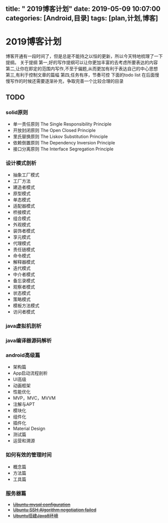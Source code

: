 title: " 2019博客计划"
date: 2019-05-09 10:07:00 
categories: [Android,目录]
tags: [plan,计划,博客]
---


# 2019博客计划
博客开通有一段时间了，但是总是不能持之以恒的更新，所以今天特地梳理了一下提纲。
关于提纲
第一,好的写作提纲可以让你更加丰富的去考虑所要表达的内容
第二,让你在即定的范围内写作,不至于偏题,从而更加有利于表达自己的中心思想
第三,有利于控制文章的篇幅
第四,任务有序，节奏可控
下面的todo list 在后面慢慢写作的时候还需要逐渐补充，争取完善一个比较合理的目录

## TODO
### solid原则
- 单一责任原则 The Single Responsibility Principle 
- 开放封闭原则 The Open Closed Principle 
- 里氏替换原则 The Liskov Substitution Principle
- 依赖倒置原则 The Dependency Inversion Principle
- 接口分离原则 The Interface Segregation Principle

### 设计模式剖析
- 抽象工厂模式
- 工厂方法
- 建造者模式
- 原型模式
- 单态模式
- 适配器模式
- 桥接模式
- 组合模式
- 外观模式
- 装饰者模式
- 享元模式
- 代理模式
- 责任链模式
- 命令模式
- 解释器模式
- 迭代模式
- 中介者模式
- 备忘录模式
- 观察者模式
- 状态模式
- 策略模式
- 模板方法模式
- 访问者模式

### java虚拟机剖析
### java编译器源码解析

### android高级篇
- 架构篇
- App启动流程剖析
- UI高级
- 动画框架
- 性能优化
- MVP，MVC，MVVM
- 注解与APT
- 模块化
- 组件化
- 插件化
- Material Design
- 测试篇
- 运营和溯源

### 如何有效的管理时间
- 概念篇
- 方法篇
- 工具篇

### 服务器篇
- [~~Ubuntu mysql configuration~~](http://www.chenqinfeng.cn/2016/02/19/ubuntu-mysql-configuration "ubuntu-mysql-configuration")
- [~~Ubuntu SSH Algorithm negotiation failed~~](http://www.chenqinfeng.cn/2016/02/19/ubuntu-ssh-algorithm-negotiation-failed "Ubuntu-SSH-Algorithm-negotiation-failed")
- [~~Ubuntu搭建Java8环境~~](http://www.chenqinfeng.cn/2016/02/18/ubuntu-da-jian-java8-huan-jing "Ubuntu-build-Java8-environment")